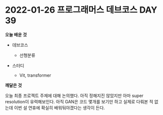# 2022-01-26 프로그래머스 데브코스 DAY 39

__오늘 배운 것__

- 데브코스
	- 선형분류

- 스터디
	- Vit, transformer
    
__깨달은 것__

오늘 최종 프로젝트 주제에 대해 논의했다. 아직 정해지진 않았지만 아마 super resolution이 유력해보인다. 아직 GAN은 코드 몇개를 보기만 하고 실제로 다뤄본 적 없는데 이번 설 연휴에 확실히 배워둬야겠다는 생각이 든다.
